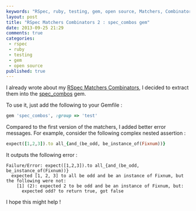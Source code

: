 ```yaml
---
keywords: "RSpec, ruby, testing, gem, open source, Matchers, Combinators, spec_combos"
layout: post
title: "RSpec Matchers Combinators 2 : spec_combos gem"
date: 2013-09-25 21:29
comments: true
categories:
 - rspec
 - ruby
 - testing
 - gem
 - open source
published: true
---
```

I already wrote about my [RSpec Matchers Combinators](/rspec-matchers-combinators/), I decided to extract them into the [spec_combos](https://github.com/philou/spec_combos) gem.

To use it, just add the following to your Gemfile :

```ruby
gem 'spec_combos', :group => 'test'
```

Compared to the first version of the matchers, I added better error messages. For example, consider the following complex nested assertion :

```ruby
expect([1,2,3]).to all_{and_(be_odd, be_instance_of(Fixnum))}
```

It outputs the following error :

```text
Failure/Error: expect([1,2,3]).to all_{and_(be_odd, be_instance_of(Fixnum))}
  expected [1, 2, 3] to all be odd and be an instance of Fixnum, but the following were not:
    [1] (2): expected 2 to be odd and be an instance of Fixnum, but:
      expected odd? to return true, got false
```

I hope this might help !